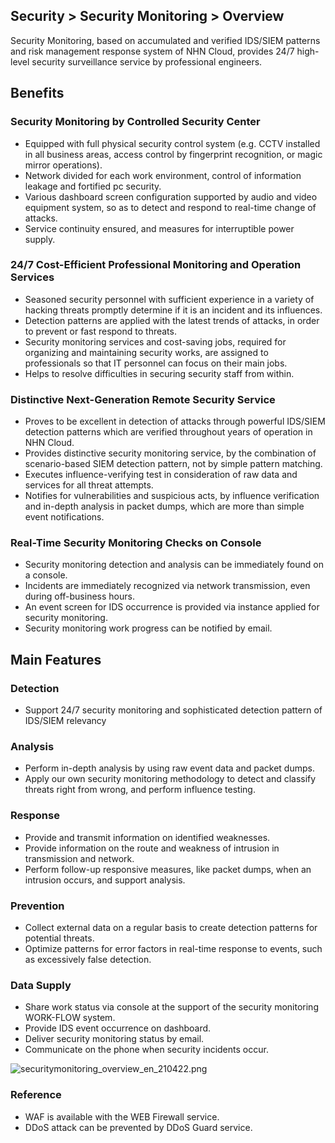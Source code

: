 ## Security > Security Monitoring > Overview

Security Monitoring, based on accumulated and verified IDS/SIEM patterns and risk management response system of NHN Cloud, provides 24/7 high-level security surveillance service by professional engineers.  

## Benefits 

### Security Monitoring by Controlled Security Center 
- Equipped with full physical security control system (e.g. CCTV installed in all business areas, access control by fingerprint recognition, or magic mirror operations).
- Network divided for each work environment, control of information leakage and fortified pc security.
- Various dashboard screen configuration supported by audio and video equipment system, so as to detect and respond to real-time change of attacks.
- Service continuity ensured, and measures for interruptible power supply.

### 24/7 Cost-Efficient Professional Monitoring and Operation Services 
- Seasoned security personnel with sufficient experience in a variety of hacking threats promptly determine if it is an incident and its influences. 
- Detection patterns are applied with the latest trends of attacks, in order to prevent or fast respond to threats.
- Security monitoring services and cost-saving jobs, required for organizing and maintaining security works, are assigned to professionals so that IT personnel can focus on their main jobs.
- Helps to resolve difficulties in securing security staff from within.

### Distinctive Next-Generation Remote Security Service 
- Proves to be excellent in detection of attacks through powerful IDS/SIEM detection patterns which are verified throughout years of operation in NHN Cloud.
- Provides distinctive security monitoring service, by the combination of scenario-based SIEM detection pattern, not by simple pattern matching. 
- Executes influence-verifying test in consideration of raw data and services for all threat attempts.
- Notifies for vulnerabilities and suspicious acts, by influence verification and in-depth analysis in packet dumps, which are more than simple event notifications.

### Real-Time Security Monitoring Checks on Console 
- Security monitoring detection and analysis can be immediately found on a console.
- Incidents are immediately recognized via network transmission, even during off-business hours.
- An event screen for IDS occurrence is provided via instance applied for security monitoring.
- Security monitoring work progress can be notified by email.

## Main Features 

### Detection 
- Support 24/7 security monitoring and sophisticated detection pattern of IDS/SIEM relevancy
### Analysis 
- Perform in-depth analysis by using raw event data and packet dumps. 
- Apply our own security monitoring methodology to detect and classify threats right from wrong, and perform influence testing. 
### Response 
- Provide and transmit information on identified weaknesses.
- Provide information on the route and weakness of intrusion in transmission and network.
- Perform follow-up responsive measures, like packet dumps, when an intrusion occurs, and support analysis.
### Prevention 
- Collect external data on a regular basis to create detection patterns for potential threats. 
- Optimize patterns for error factors in real-time response to events, such as excessively false detection. 
### Data Supply 
- Share work status via console at the support of the security monitoring WORK-FLOW system.
- Provide IDS event occurrence on dashboard.
- Deliver security monitoring status by email.
- Communicate on the phone when security incidents occur.

![securitymonitoring_overview_en_210422.png](https://static.toastoven.net/prod_mss/securitymonitoring_overview_en_210422.png)

### Reference 
* WAF is available with the WEB Firewall service. 
* DDoS attack can be prevented by DDoS Guard service.
